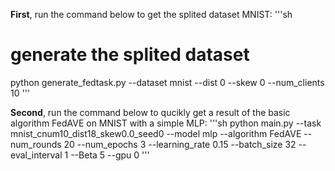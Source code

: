 
**First**, run the command below to get the splited dataset MNIST:
'''sh
# generate the splited dataset
python generate_fedtask.py --dataset mnist --dist 0 --skew 0 --num_clients 10
'''

**Second**, run the command below to qucikly get a result of the basic algorithm FedAVE on MNIST with a simple MLP:
'''sh
python main.py --task mnist_cnum10_dist18_skew0.0_seed0 --model mlp --algorithm FedAVE --num_rounds 20
--num_epochs 3 --learning_rate 0.15 --batch_size 32 --eval_interval 1 --Beta 5 --gpu 0
'''